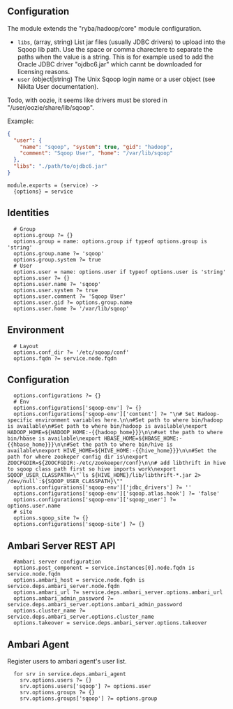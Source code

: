 
## Configuration

The module extends the "ryba/hadoop/core" module configuration.

*   `libs`, (array, string)
    List jar files (usually JDBC drivers) to upload into the Sqoop lib path.
    Use the space or comma charectere to separate the paths when the value is a
    string. This is for example used to add the Oracle JDBC driver "ojdbc6.jar"
    which cannt be downloaded for licensing reasons.
*   `user` (object|string)
    The Unix Sqoop login name or a user object (see Nikita User documentation).

Todo, with oozie, it seems like drivers must be stored in "/user/oozie/share/lib/sqoop".

Example:

```json
{
  "user": {
    "name": "sqoop", "system": true, "gid": "hadoop",
    "comment": "Sqoop User", "home": "/var/lib/sqoop"
  },
  "libs": "./path/to/ojdbc6.jar"
}
```

    module.exports = (service) ->
      {options} = service

## Identities

      # Group
      options.group ?= {}
      options.group = name: options.group if typeof options.group is 'string'
      options.group.name ?= 'sqoop'
      options.group.system ?= true
      # User
      options.user = name: options.user if typeof options.user is 'string'
      options.user ?= {}
      options.user.name ?= 'sqoop'
      options.user.system ?= true
      options.user.comment ?= 'Sqoop User'
      options.user.gid ?= options.group.name
      options.user.home ?= '/var/lib/sqoop'

## Environment

      # Layout
      options.conf_dir ?= '/etc/sqoop/conf'
      options.fqdn ?= service.node.fqdn

## Configuration

      options.configurations ?= {}
      # Env
      options.configurations['sqoop-env'] ?= {}
      options.configurations['sqoop-env']['content'] ?= "\n# Set Hadoop-specific environment variables here.\n\n#Set path to where bin/hadoop is available\n#Set path to where bin/hadoop is available\nexport HADOOP_HOME=${HADOOP_HOME:-{{hadoop_home}}}\n\n#set the path to where bin/hbase is available\nexport HBASE_HOME=${HBASE_HOME:-{{hbase_home}}}\n\n#Set the path to where bin/hive is available\nexport HIVE_HOME=${HIVE_HOME:-{{hive_home}}}\n\n#Set the path for where zookeper config dir is\nexport ZOOCFGDIR=${ZOOCFGDIR:-/etc/zookeeper/conf}\n\n# add libthrift in hive to sqoop class path first so hive imports work\nexport SQOOP_USER_CLASSPATH=\"`ls ${HIVE_HOME}/lib/libthrift-*.jar 2> /dev/null`:${SQOOP_USER_CLASSPATH}\""
      options.configurations['sqoop-env']['jdbc_drivers'] ?= ''
      options.configurations['sqoop-env']['sqoop.atlas.hook'] ?= 'false'
      options.configurations['sqoop-env']['sqoop_user'] ?= options.user.name
      # site
      options.sqoop_site ?= {}
      options.configurations['sqoop-site'] ?= {}

## Ambari Server REST API

      #ambari server configuration
      options.post_component = service.instances[0].node.fqdn is service.node.fqdn
      options.ambari_host = service.node.fqdn is service.deps.ambari_server.node.fqdn
      options.ambari_url ?= service.deps.ambari_server.options.ambari_url
      options.ambari_admin_password ?= service.deps.ambari_server.options.ambari_admin_password
      options.cluster_name ?= service.deps.ambari_server.options.cluster_name
      options.takeover = service.deps.ambari_server.options.takeover

## Ambari Agent
Register users to ambari agent's user list.

      for srv in service.deps.ambari_agent
        srv.options.users ?= {}
        srv.options.users['sqoop'] ?= options.user
        srv.options.groups ?= {}
        srv.options.groups['sqoop'] ?= options.group

